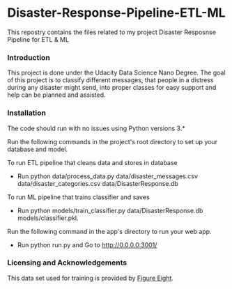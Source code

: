 # Disaster-Response-Pipeline-ETL-ML
This repostry contains the files related to my project Disaster Resposnse Pipeline for ETL & ML


### Introduction

This project is done under the Udacity Data Science Nano Degree.
The goal of this project is to classify different messages, that people in a distress during any disaster might send, into proper classes for easy support and help can be planned and assisted.

### Installation

The code should run with no issues using Python versions 3.*

Run the following commands in the project's root directory to set up your database and model.

To run ETL pipeline that cleans data and stores in database 

 - Run python data/process_data.py data/disaster_messages.csv data/disaster_categories.csv data/DisasterResponse.db


To run ML pipeline that trains classifier and saves 

- Run python models/train_classifier.py data/DisasterResponse.db models/classifier.pkl.


Run the following command in the app's directory to run your web app. 

 - Run python run.py and Go to http://0.0.0.0:3001/

### Licensing and Acknowledgements

This data set used for training is provided by [Figure Eight](https://appen.com/datasets/combined-disaster-response-data/).
